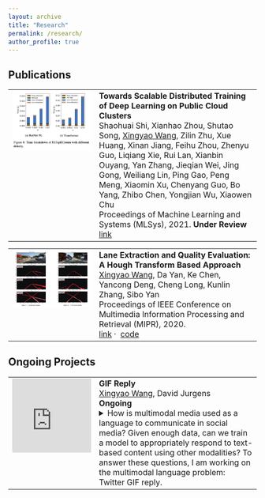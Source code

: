 ```yaml
---
layout: archive
title: "Research"
permalink: /research/
author_profile: true
---
```


<style>
table {
    border: none;
    margin-top: 5px;
}
td {
    border: none;
    font-size: 16px;
}

.paperimg{
    width: 160px;
    vertical-align: top;
}
</style>

## Publications

<table><tbody><tr>
    <td class="paperimg"><img src="/images/research-2021-training-cloud.png"></td>
    <td><b>Towards Scalable Distributed Training of Deep Learning on Public Cloud Clusters</b>
    <br>Shaohuai Shi, Xianhao Zhou, Shutao Song, <u>Xingyao Wang</u>, Zilin Zhu, Xue Huang, Xinan Jiang, Feihu Zhou, Zhenyu Guo, Liqiang Xie, Rui Lan, Xianbin Ouyang, Yan Zhang, Jieqian Wei, Jing Gong, Weiliang Lin, Ping Gao, Peng Meng, Xiaomin Xu, Chenyang Guo, Bo Yang, Zhibo Chen, Yongjian Wu, Xiaowen Chu
    <br>Proceedings of Machine Learning and Systems (MLSys), 2021. <b>Under Review</b>
    <br><a href="https://arxiv.org/abs/2010.10458">link</a></td>
<!-- &nbsp;·&nbsp; -->
</tr></tbody></table>

<table><tbody><tr>
    <td class="paperimg"><img src="/images/research-2020-hough.png"></td>
    <td><b>Lane Extraction and Quality Evaluation: A Hough Transform Based Approach</b>
    <br><u>Xingyao Wang</u>, Da Yan, Ke Chen, Yancong Deng, Cheng Long, Kunlin Zhang, Sibo Yan
    <br>Proceedings of IEEE Conference on Multimedia Information Processing and Retrieval (MIPR), 2020.
    <br><a href="https://ieeexplore.ieee.org/document/9175569">link</a>&nbsp;·&nbsp;
    <a href="https://github.com/xingyaoww/HT-Based-Evaluation-Metric">code</a>
    <!-- &nbsp;·&nbsp; -->
    </td>
</tr></tbody></table>

## Ongoing Projects

<table><tbody><tr>
    <td class="paperimg">
    <!-- <iframe src="https://giphy.com/embed/a9gu5GIJGJ9du" width="160" frameBorder="0" class="giphy-embed" allowFullScreen></iframe> -->
    <iframe src="https://giphy.com/embed/g9582DNuQppxC" width="160" frameBorder="0" class="giphy-embed" allowFullScreen></iframe>
    </td>
    <td><b>GIF Reply</b>
    <br><u>Xingyao Wang</u>, David Jurgens
    <br><b>Ongoing</b>
    <br>
    <details><summary><span title="Click the text for more information">How is multimodal media used as a language to communicate in social media? Given enough data, can we train a model to appropriately respond to text-based content using other modalities? To answer these questions, I am working on the multimodal language problem: Twitter GIF reply. </span></summary> 
    GIF, a series of images or soundless videos that loops, are prevalent on Twitter nowadays. Widely used in response to tweets, easily shareable GIFs enable the sender to add context or emotions to short replies in a fun and easy to understand way. 
    <br>I formulate interactions between English-language tweets and their GIF responses as pseudo-multilingual conversations between English and the “GIF language”: a special vision-based language. Reply interactions between GIFs and tweets can be thought of as an interaction between the English language and the “GIF language”. I constructed a dataset containing 1.6M English tweets and GIF replies, and I am exploring multimodal Transformers as a tool to learn the mapping between the language of tweets and semantics of the GIFs.</details>
    <!-- &nbsp;·&nbsp; -->
</td></tr></tbody></table>
